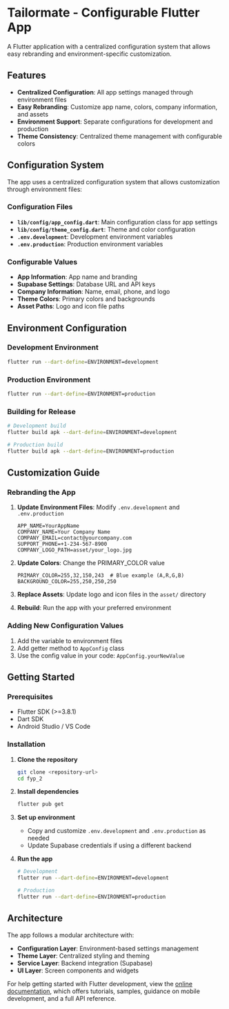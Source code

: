 # Tailormate - Configurable Flutter App

A Flutter application with a centralized configuration system that allows easy rebranding and environment-specific customization.

## Features

- **Centralized Configuration**: All app settings managed through environment files
- **Easy Rebranding**: Customize app name, colors, company information, and assets
- **Environment Support**: Separate configurations for development and production
- **Theme Consistency**: Centralized theme management with configurable colors

## Configuration System

The app uses a centralized configuration system that allows customization through environment files:

### Configuration Files

- **`lib/config/app_config.dart`**: Main configuration class for app settings
- **`lib/config/theme_config.dart`**: Theme and color configuration
- **`.env.development`**: Development environment variables  
- **`.env.production`**: Production environment variables

### Configurable Values

- **App Information**: App name and branding
- **Supabase Settings**: Database URL and API keys
- **Company Information**: Name, email, phone, and logo
- **Theme Colors**: Primary colors and backgrounds
- **Asset Paths**: Logo and icon file paths

## Environment Configuration

### Development Environment
```bash
flutter run --dart-define=ENVIRONMENT=development
```

### Production Environment  
```bash
flutter run --dart-define=ENVIRONMENT=production
```

### Building for Release
```bash
# Development build
flutter build apk --dart-define=ENVIRONMENT=development

# Production build
flutter build apk --dart-define=ENVIRONMENT=production
```

## Customization Guide

### Rebranding the App

1. **Update Environment Files**: Modify `.env.development` and `.env.production`
   ```env
   APP_NAME=YourAppName
   COMPANY_NAME=Your Company Name
   COMPANY_EMAIL=contact@yourcompany.com
   SUPPORT_PHONE=+1-234-567-8900
   COMPANY_LOGO_PATH=asset/your_logo.jpg
   ```

2. **Update Colors**: Change the PRIMARY_COLOR value
   ```env
   PRIMARY_COLOR=255,32,150,243  # Blue example (A,R,G,B)
   BACKGROUND_COLOR=255,250,250,250
   ```

3. **Replace Assets**: Update logo and icon files in the `asset/` directory

4. **Rebuild**: Run the app with your preferred environment

### Adding New Configuration Values

1. Add the variable to environment files
2. Add getter method to `AppConfig` class  
3. Use the config value in your code: `AppConfig.yourNewValue`

## Getting Started

### Prerequisites
- Flutter SDK (>=3.8.1)
- Dart SDK
- Android Studio / VS Code

### Installation

1. **Clone the repository**
   ```bash
   git clone <repository-url>
   cd fyp_2
   ```

2. **Install dependencies**
   ```bash
   flutter pub get
   ```

3. **Set up environment**
   - Copy and customize `.env.development` and `.env.production` as needed
   - Update Supabase credentials if using a different backend

4. **Run the app**
   ```bash
   # Development
   flutter run --dart-define=ENVIRONMENT=development
   
   # Production  
   flutter run --dart-define=ENVIRONMENT=production
   ```

## Architecture

The app follows a modular architecture with:

- **Configuration Layer**: Environment-based settings management
- **Theme Layer**: Centralized styling and theming  
- **Service Layer**: Backend integration (Supabase)
- **UI Layer**: Screen components and widgets

For help getting started with Flutter development, view the
[online documentation](https://docs.flutter.dev/), which offers tutorials,
samples, guidance on mobile development, and a full API reference.
